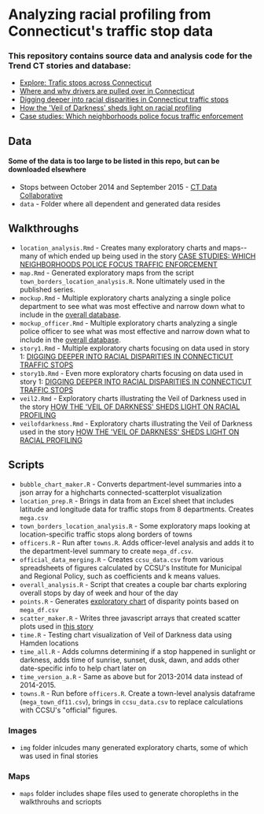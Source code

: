 # Analyzing racial profiling from Connecticut's traffic stop data

### This repository contains source data and analysis code for the Trend CT stories and database:

* [Explore: Trafic stops across Connecticut](http://trafficstops.trendct.org/data/)
* [Where and why drivers are pulled over in Connecticut](http://trafficstops.trendct.org/story/where-and-why-drivers-are-pulled-over-in-connecticut/)
* [Digging deeper into racial disparities in Connecticut traffic stops](http://trafficstops.trendct.org/story/digging-deeper-into-racial-disparities-in-ct-traffic-stops/)
* [How the 'Veil of Darkness' sheds light on racial profiling](http://trafficstops.trendct.org/story/how-veil-of-darkness-sheds-light-on-racial-profiling/)
* [Case studies: Which neighborhoods police focus traffic enforcement](http://trafficstops.trendct.org/story/case-studies-which-neighborhoods-police-focus-traffic-enforcement/)

## Data

#### Some of the data is too large to be listed in this repo, but can be downloaded elsewhere
* Stops between October 2014 and September 2015 - [CT Data Collaborative](http://ctrp3.ctdata.org/rawdata/)
* `data` - Folder where all dependent and generated data resides

## Walkthroughs

* `location_analysis.Rmd` - Creates many exploratory charts and maps-- many of which ended up being used in the story [CASE STUDIES: WHICH NEIGHBORHOODS POLICE FOCUS TRAFFIC ENFORCEMENT](http://trafficstops.trendct.org/story/case-studies-which-neighborhoods-police-focus-traffic-enforcement/)
* `map.Rmd` - Generated exploratory maps from the script `town_borders_location_analysis.R`. None ultimately used in the published series.
* `mockup.Rmd` - Multiple exploratory charts analyzing a single police department to see what was most effective and narrow down what to include in the [overall database](http://trafficstops.trendct.org/data/).
* `mockup_officer.Rmd` - Multiple exploratory charts analyzing a single police officer to see what was most effective and narrow down what to include in the [overall database](http://trafficstops.trendct.org/data/).
* `story1.Rmd` - Multiple exploratory charts focusing on data used in story 1: [DIGGING DEEPER INTO RACIAL DISPARITIES IN CONNECTICUT TRAFFIC STOPS](http://trafficstops.trendct.org/story/digging-deeper-into-racial-disparities-in-ct-traffic-stops/)
* `story1b.Rmd` - Even more exploratory charts focusing on data used in story 1: [DIGGING DEEPER INTO RACIAL DISPARITIES IN CONNECTICUT TRAFFIC STOPS](http://trafficstops.trendct.org/story/digging-deeper-into-racial-disparities-in-ct-traffic-stops/)
* `veil2.Rmd` - Exploratory charts illustrating the Veil of Darkness used in the story [HOW THE 'VEIL OF DARKNESS' SHEDS LIGHT ON RACIAL PROFILING](http://trafficstops.trendct.org/story/how-veil-of-darkness-sheds-light-on-racial-profiling/)
* `veilofdarkness.Rmd` - Exploratory charts illustrating the Veil of Darkness used in the story [HOW THE 'VEIL OF DARKNESS' SHEDS LIGHT ON RACIAL PROFILING](http://trafficstops.trendct.org/story/how-veil-of-darkness-sheds-light-on-racial-profiling/)

## Scripts

* `bubble_chart_maker.R` - Converts department-level summaries into a json array for a highcharts connected-scatterplot visualization
* `location_prep.R` - Brings in data from an Excel sheet that includes latitude and longitude data for traffic stops from 8 departments. Creates `mega.csv` 
* `town_borders_location_analysis.R` - Some exploratory maps looking at location-specific traffic stops along borders of towns
* `officers.R` - Run after `towns.R`. Adds officer-level analysis and adds it to the department-level summary to create `mega_df.csv`.
* `official_data_merging.R` - Creates `ccsu_data.csv` from various spreadsheets of figures calculated by CCSU's Institute for Municipal and Regional Policy, such as coefficients and k means values.
* `overall_analysis.R` - Script that creates a couple bar charts exploring overall stops by day of week and hour of the day
* `points.R` - Generates [exploratory chart](http://trendct.org/wp-content/blogs.dir/60/files/2016/05/disp_points2-copy-771x411.png) of disparity points based on `mega_df.csv` 
* `scatter_maker.R` - Writes three javascript arrays that created scatter plots used in [this story](http://trafficstops.trendct.org/story/digging-deeper-into-racial-disparities-in-ct-traffic-stops/)
* `time.R` - Testing chart visualization of Veil of Darkness data using Hamden locations
* `time_all.R` - Adds columns determining if a stop happened in sunlight or darkness, adds time of sunrise, sunset, dusk, dawn, and adds other date-specific info to help chart later on
* `time_version_a.R` - Same as above but for 2013-2014 data instead of 2014-2015.
* `towns.R` - Run before `officers.R`. Create a town-level analysis dataframe (`mega_town_df11.csv`), brings in `ccsu_data.csv` to replace calculations with CCSU's "official" figures.

### Images

* `img` folder inlcudes many generated exploratory charts, some of which was used in final stories

### Maps

* `maps` folder includes shape files used to generate choropleths in the walkthrouhs and scriopts
